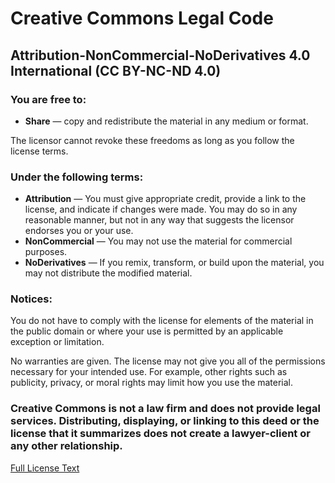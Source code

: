 # Creative Commons Legal Code

## Attribution-NonCommercial-NoDerivatives 4.0 International (CC BY-NC-ND 4.0)

### You are free to:

- **Share** — copy and redistribute the material in any medium or format.

The licensor cannot revoke these freedoms as long as you follow the license terms.

### Under the following terms:

- **Attribution** — You must give appropriate credit, provide a link to the license, and indicate if changes were made. You may do so in any reasonable manner, but not in any way that suggests the licensor endorses you or your use.
- **NonCommercial** — You may not use the material for commercial purposes.
- **NoDerivatives** — If you remix, transform, or build upon the material, you may not distribute the modified material.

### Notices:

You do not have to comply with the license for elements of the material in the public domain or where your use is permitted by an applicable exception or limitation.

No warranties are given. The license may not give you all of the permissions necessary for your intended use. For example, other rights such as publicity, privacy, or moral rights may limit how you use the material.

### Creative Commons is not a law firm and does not provide legal services. Distributing, displaying, or linking to this deed or the license that it summarizes does not create a lawyer-client or any other relationship.

[Full License Text](https://creativecommons.org/licenses/by-nc-nd/4.0/legalcode)
